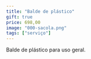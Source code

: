 ```yaml
---
title: "Balde de plástico"
gift: true
price: 698,00
image: "000-sacola.png"
tags: ["serviço"]
---
```


Balde de plástico para uso geral.
